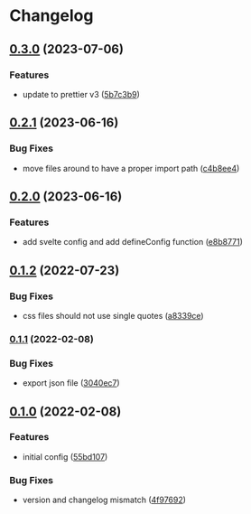 # Changelog

## [0.3.0](https://github.com/V-ed/prettier-config/compare/prettier-config-v0.2.1...prettier-config-v0.3.0) (2023-07-06)


### Features

* update to prettier v3 ([5b7c3b9](https://github.com/V-ed/prettier-config/commit/5b7c3b9baf57e473205ce9d443580408e1225ef2))

## [0.2.1](https://github.com/V-ed/prettier-config/compare/prettier-config-v0.2.0...prettier-config-v0.2.1) (2023-06-16)


### Bug Fixes

* move files around to have a proper import path ([c4b8ee4](https://github.com/V-ed/prettier-config/commit/c4b8ee4725b7ebd7f584ac71fc6ad6f3e6ec4789))

## [0.2.0](https://github.com/V-ed/prettier-config/compare/prettier-config-v0.1.2...prettier-config-v0.2.0) (2023-06-16)


### Features

* add svelte config and add defineConfig function ([e8b8771](https://github.com/V-ed/prettier-config/commit/e8b87717a9043947eb8e75ddd8d9309d5497e2ac))

## [0.1.2](https://github.com/V-ed/prettier-config/compare/prettier-config-v0.1.1...prettier-config-v0.1.2) (2022-07-23)


### Bug Fixes

* css files should not use single quotes ([a8339ce](https://github.com/V-ed/prettier-config/commit/a8339ce6b78f269fd76b5bb813b9bfe7f31cf05d))

### [0.1.1](https://github.com/V-ed/prettier-config/compare/prettier-config-v0.1.0...prettier-config-v0.1.1) (2022-02-08)


### Bug Fixes

* export json file ([3040ec7](https://github.com/V-ed/prettier-config/commit/3040ec7455eaab62f7a1a787c8681396ca1519cd))

## [0.1.0](https://github.com/V-ed/prettier-config/compare/prettier-config-v0.0.1...prettier-config-v0.1.0) (2022-02-08)


### Features

* initial config ([55bd107](https://github.com/V-ed/prettier-config/commit/55bd107463a0390c98a5359684953e910d73822a))


### Bug Fixes

* version and changelog mismatch ([4f97692](https://github.com/V-ed/prettier-config/commit/4f976922fc8b66e459d92b9bc540e19e2b9cf59f))
